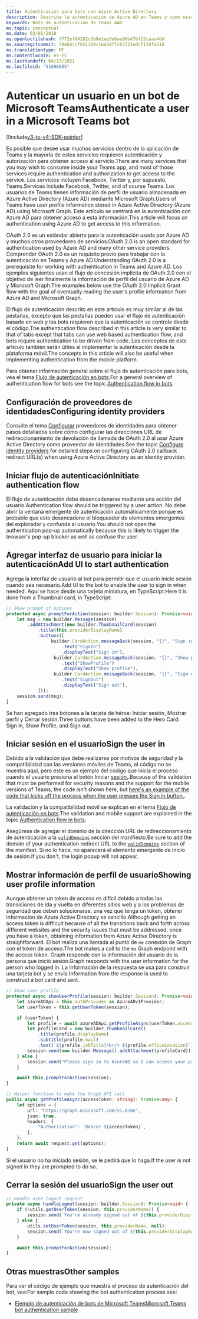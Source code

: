 ```yaml
---
title: Autenticación para bots con Azure Active Directory
description: Describe la autenticación de Azure AD en Teams y cómo usarla en los bots
keywords: Bots de autenticación de teams AAD
ms.topic: conceptual
ms.date: 03/01/2018
ms.openlocfilehash: f772ef84282c3b8e1ee3e6aa96b47bf12caaa4dd
ms.sourcegitcommit: 79e6bccfb513d4c16a58ffc03521edcf134fa518
ms.translationtype: MT
ms.contentlocale: es-ES
ms.lasthandoff: 04/13/2021
ms.locfileid: "51696685"
---
```

# <a name="authenticate-a-user-in-a-microsoft-teams-bot"></a><span data-ttu-id="53494-104">Autenticar un usuario en un bot de Microsoft Teams</span><span class="sxs-lookup"><span data-stu-id="53494-104">Authenticate a user in a Microsoft Teams bot</span></span>

[!include[v3-to-v4-SDK-pointer](~/includes/v3-to-v4-pointer-bots.md)]

<span data-ttu-id="53494-105">Es posible que desee usar muchos servicios dentro de la aplicación de Teams y la mayoría de estos servicios requieren autenticación y autorización para obtener acceso al servicio.</span><span class="sxs-lookup"><span data-stu-id="53494-105">There are many services that you may wish to consume inside your Teams app, and most of those services require authentication and authorization to get access to the service.</span></span> <span data-ttu-id="53494-106">Los servicios incluyen Facebook, Twitter y, por supuesto, Teams.</span><span class="sxs-lookup"><span data-stu-id="53494-106">Services include Facebook, Twitter, and of course Teams.</span></span> <span data-ttu-id="53494-107">Los usuarios de Teams tienen información de perfil de usuario almacenada en Azure Active Directory (Azure AD) mediante Microsoft Graph.</span><span class="sxs-lookup"><span data-stu-id="53494-107">Users of Teams have user profile information stored in Azure Active Directory (Azure AD) using Microsoft Graph.</span></span> <span data-ttu-id="53494-108">Este artículo se centrará en la autenticación con Azure AD para obtener acceso a esta información.</span><span class="sxs-lookup"><span data-stu-id="53494-108">This article will focus on authentication using Azure AD to get access to this information.</span></span>

<span data-ttu-id="53494-109">OAuth 2.0 es un estándar abierto para la autenticación usada por Azure AD y muchos otros proveedores de servicios.</span><span class="sxs-lookup"><span data-stu-id="53494-109">OAuth 2.0 is an open standard for authentication used by Azure AD and many other service providers.</span></span> <span data-ttu-id="53494-110">Comprender OAuth 2.0 es un requisito previo para trabajar con la autenticación en Teams y Azure AD.</span><span class="sxs-lookup"><span data-stu-id="53494-110">Understanding OAuth 2.0 is a prerequisite for working with authentication in Teams and Azure AD.</span></span> <span data-ttu-id="53494-111">Los ejemplos siguientes usan el flujo de concesión implícita de OAuth 2.0 con el objetivo de leer finalmente la información de perfil del usuario de Azure AD y Microsoft Graph.</span><span class="sxs-lookup"><span data-stu-id="53494-111">The examples below use the OAuth 2.0 Implicit Grant flow with the goal of eventually reading the user's profile information from Azure AD and Microsoft Graph.</span></span>

<span data-ttu-id="53494-112">El flujo de autenticación descrito en este artículo es muy similar al de las pestañas, excepto que las pestañas pueden usar el flujo de autenticación basado en web y los bots requieren que la autenticación se controle desde el código.</span><span class="sxs-lookup"><span data-stu-id="53494-112">The authentication flow described in this article is very similar to that of tabs except that tabs can use web based authentication flow, and bots require authentication to be driven from code.</span></span> <span data-ttu-id="53494-113">Los conceptos de este artículo también serán útiles al implementar la autenticación desde la plataforma móvil.</span><span class="sxs-lookup"><span data-stu-id="53494-113">The concepts in this article will also be useful when implementing authentication from the mobile platform.</span></span>

<span data-ttu-id="53494-114">Para obtener información general sobre el flujo de autenticación para bots, vea el tema [Flujo de autenticación en bots](~/resources/bot-v3/bot-authentication/auth-flow-bot.md).</span><span class="sxs-lookup"><span data-stu-id="53494-114">For a general overview of authentication flow for bots see the topic [Authentication flow in bots](~/resources/bot-v3/bot-authentication/auth-flow-bot.md).</span></span>

## <a name="configuring-identity-providers"></a><span data-ttu-id="53494-115">Configuración de proveedores de identidades</span><span class="sxs-lookup"><span data-stu-id="53494-115">Configuring identity providers</span></span>

<span data-ttu-id="53494-116">Consulte el tema [Configurar](~/concepts/authentication/configure-identity-provider.md) proveedores de identidades para obtener pasos detallados sobre cómo configurar las direcciones URL de redireccionamiento de devolución de llamada de OAuth 2.0 al usar Azure Active Directory como proveedor de identidades.</span><span class="sxs-lookup"><span data-stu-id="53494-116">See the topic [Configure identity providers](~/concepts/authentication/configure-identity-provider.md) for detailed steps on configuring OAuth 2.0 callback redirect URL(s) when using Azure Active Directory as an identity provider.</span></span>

## <a name="initiate-authentication-flow"></a><span data-ttu-id="53494-117">Iniciar flujo de autenticación</span><span class="sxs-lookup"><span data-stu-id="53494-117">Initiate authentication flow</span></span>

<span data-ttu-id="53494-118">El flujo de autenticación debe desencadenarse mediante una acción del usuario.</span><span class="sxs-lookup"><span data-stu-id="53494-118">Authentication flow should be triggered by a user action.</span></span> <span data-ttu-id="53494-119">No debe abrir la ventana emergente de autenticación automáticamente porque es probable que esto desencadene el bloqueador de elementos emergentes del explorador y confunda al usuario.</span><span class="sxs-lookup"><span data-stu-id="53494-119">You should not open the authentication pop-up automatically because this is likely to trigger the browser's pop-up blocker as well as confuse the user.</span></span>

## <a name="add-ui-to-start-authentication"></a><span data-ttu-id="53494-120">Agregar interfaz de usuario para iniciar la autenticación</span><span class="sxs-lookup"><span data-stu-id="53494-120">Add UI to start authentication</span></span>

<span data-ttu-id="53494-121">Agrega la interfaz de usuario al bot para permitir que el usuario inicie sesión cuando sea necesario.</span><span class="sxs-lookup"><span data-stu-id="53494-121">Add UI to the bot to enable the user to sign in when needed.</span></span> <span data-ttu-id="53494-122">Aquí se hace desde una tarjeta miniatura, en TypeScript:</span><span class="sxs-lookup"><span data-stu-id="53494-122">Here it is done from a Thumbnail card, in TypeScript:</span></span>

```typescript
// Show prompt of options
protected async promptForAction(session: builder.Session): Promise<void> {
    let msg = new builder.Message(session)
        .addAttachment(new builder.ThumbnailCard(session)
            .title(this.providerDisplayName)
            .buttons([
                 builder.CardAction.messageBack(session, "{}", "Sign in")
                     .text("SignIn")
                     .displayText("Sign in"),
                  builder.CardAction.messageBack(session, "{}", "Show profile")
                     .text("ShowProfile")
                     .displayText("Show profile"),
                  builder.CardAction.messageBack(session, "{}", "Sign out")
                     .text("SignOut")
                     .displayText("Sign out"),
            ]));
    session.send(msg);
}
```

<span data-ttu-id="53494-123">Se han agregado tres botones a la tarjeta de héroe: Iniciar sesión, Mostrar perfil y Cerrar sesión.</span><span class="sxs-lookup"><span data-stu-id="53494-123">Three buttons have been added to the Hero Card: Sign in, Show Profile, and Sign out.</span></span>

## <a name="sign-the-user-in"></a><span data-ttu-id="53494-124">Iniciar sesión en el usuario</span><span class="sxs-lookup"><span data-stu-id="53494-124">Sign the user in</span></span>

<span data-ttu-id="53494-125">Debido a la validación que debe realizarse por motivos de seguridad y la compatibilidad con las versiones móviles de Teams, el código no se muestra aquí, pero este es un ejemplo del código que inicia el proceso cuando el usuario presiona el botón Iniciar [sesión.](https://github.com/OfficeDev/microsoft-teams-sample-auth-node/blob/e84020562d7c8b83f4a357a4a4d91298c5d2989d/src/dialogs/BaseIdentityDialog.ts#L154-L195).</span><span class="sxs-lookup"><span data-stu-id="53494-125">Because of the validation that must be performed for security reasons and the support for the mobile versions of Teams, the code isn't shown here, but [here's an example of the code that kicks off the process when the user presses the Sign in button.](https://github.com/OfficeDev/microsoft-teams-sample-auth-node/blob/e84020562d7c8b83f4a357a4a4d91298c5d2989d/src/dialogs/BaseIdentityDialog.ts#L154-L195).</span></span>

<span data-ttu-id="53494-126">La validación y la compatibilidad móvil se explican en el tema [Flujo de autenticación en bots](~/resources/bot-v3/bot-authentication/auth-flow-bot.md).</span><span class="sxs-lookup"><span data-stu-id="53494-126">The validation and mobile support are explained in the topic [Authentication flow in bots](~/resources/bot-v3/bot-authentication/auth-flow-bot.md).</span></span>

<span data-ttu-id="53494-127">Asegúrese de agregar el dominio de la dirección URL de redireccionamiento de autenticación a la [`validDomains`](~/resources/schema/manifest-schema.md#validdomains) sección del manifiesto.</span><span class="sxs-lookup"><span data-stu-id="53494-127">Be sure to add the domain of your authentication redirect URL to the [`validDomains`](~/resources/schema/manifest-schema.md#validdomains) section of the manifest.</span></span> <span data-ttu-id="53494-128">Si no lo hace, no aparecerá el elemento emergente de inicio de sesión.</span><span class="sxs-lookup"><span data-stu-id="53494-128">If you don't, the login popup will not appear.</span></span>

## <a name="showing-user-profile-information"></a><span data-ttu-id="53494-129">Mostrar información de perfil de usuario</span><span class="sxs-lookup"><span data-stu-id="53494-129">Showing user profile information</span></span>

<span data-ttu-id="53494-130">Aunque obtener un token de acceso es difícil debido a todas las transiciones de ida y vuelta en diferentes sitios web y a los problemas de seguridad que deben solucionarse, una vez que tenga un token, obtener información de Azure Active Directory es sencillo.</span><span class="sxs-lookup"><span data-stu-id="53494-130">Although getting an access token is difficult because of all the transitions back and forth across different websites and the security issues that must be addressed, once you have a token, obtaining information from Azure Active Directory is straightforward.</span></span> <span data-ttu-id="53494-131">El bot realiza una llamada al punto de `me` conexión de Graph con el token de acceso.</span><span class="sxs-lookup"><span data-stu-id="53494-131">The bot makes a call to the `me` Graph endpoint with the access token.</span></span> <span data-ttu-id="53494-132">Graph responde con la información del usuario de la persona que inició sesión.</span><span class="sxs-lookup"><span data-stu-id="53494-132">Graph responds with the user information for the person who logged in.</span></span> <span data-ttu-id="53494-133">La información de la respuesta se usa para construir una tarjeta bot y se envía.</span><span class="sxs-lookup"><span data-stu-id="53494-133">Information from the response is used to construct a bot card and sent.</span></span>

```typescript
// Show user profile
protected async showUserProfile(session: builder.Session): Promise<void> {
    let azureADApi = this.authProvider as AzureADv1Provider;
    let userToken = this.getUserToken(session);

    if (userToken) {
        let profile = await azureADApi.getProfileAsync(userToken.accessToken);
        let profileCard = new builder.ThumbnailCard()
            .title(profile.displayName)
            .subtitle(profile.mail)
            .text(`${profile.jobTitle}<br/> ${profile.officeLocation}`);
        session.send(new builder.Message().addAttachment(profileCard));
    } else {
        session.send("Please sign in to AzureAD so I can access your profile.");
    }

    await this.promptForAction(session);
}

// Helper function to make the Graph API call
public async getProfileAsync(accessToken: string): Promise<any> {
    let options = {
        url: "https://graph.microsoft.com/v1.0/me",
        json: true,
        headers: {
            "Authorization": `Bearer ${accessToken}`,
        },
    };
    return await request.get(options);
}
```

<span data-ttu-id="53494-134">Si el usuario no ha iniciado sesión, se le pedirá que lo haga.</span><span class="sxs-lookup"><span data-stu-id="53494-134">If the user is not signed in they are prompted to do so.</span></span>

## <a name="sign-the-user-out"></a><span data-ttu-id="53494-135">Cerrar la sesión del usuario</span><span class="sxs-lookup"><span data-stu-id="53494-135">Sign the user out</span></span>

```typescript
// Handle user logout request
private async handleLogout(session: builder.Session): Promise<void> {
    if (!utils.getUserToken(session, this.providerName)) {
        session.send(`You're already signed out of ${this.providerDisplayName}.`);
    } else {
        utils.setUserToken(session, this.providerName, null);
        session.send(`You're now signed out of ${this.providerDisplayName}.`);
    }

    await this.promptForAction(session);
}
```

## <a name="other-samples"></a><span data-ttu-id="53494-136">Otras muestras</span><span class="sxs-lookup"><span data-stu-id="53494-136">Other samples</span></span>

<span data-ttu-id="53494-137">Para ver el código de ejemplo que muestra el proceso de autenticación del bot, vea:</span><span class="sxs-lookup"><span data-stu-id="53494-137">For sample code showing the bot authentication process see:</span></span>

* [<span data-ttu-id="53494-138">Ejemplo de autenticación de bots de Microsoft Teams</span><span class="sxs-lookup"><span data-stu-id="53494-138">Microsoft Teams bot authentication sample</span></span>](https://github.com/OfficeDev/microsoft-teams-sample-auth-node)
